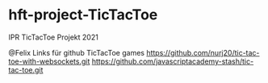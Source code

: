# hft-project-TicTacToe
IPR TicTacToe Projekt 2021

@Felix 
Links für github TicTacToe games
https://github.com/nurj20/tic-tac-toe-with-websockets.git
https://github.com/javascriptacademy-stash/tic-tac-toe.git